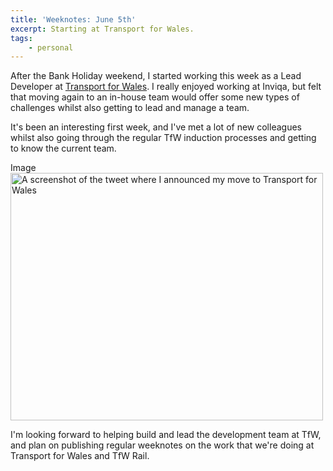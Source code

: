 ```yaml
---
title: 'Weeknotes: June 5th'
excerpt: Starting at Transport for Wales.
tags:
    - personal
---
```


After the Bank Holiday weekend, I started working this week as a Lead Developer at [Transport for Wales](https://trc.cymru). I really enjoyed working at Inviqa, but felt that moving again to an in-house team would offer some new types of challenges whilst also getting to lead and manage a team.

It's been an interesting first week, and I've met a lot of new colleagues whilst also going through the regular TfW induction processes and getting to know the current team.

<article class="contextual-region media media--type-image media--view-mode-full">
  <div data-contextual-id="media:media=38:changed=1622837121&amp;langcode=en" data-contextual-token="ejvo6oFu4TEiukN8QBENoOKIcCjEKDN9uqtEq68bvW8"></div>
      
  <div class="field field--name-field-media-image field--type-image field--label-visually_hidden">
    <div class="field__label visually-hidden">Image</div>
              <div class="field__item">  <img src="/sites/default/files/2021-06/Selection_124_0.png" width="500" height="396" alt="A screenshot of the tweet where I announced my move to Transport for Wales" />

</div>
          </div>

  </article>

I'm looking forward to helping build and lead the development team at TfW, and plan on publishing regular weeknotes on the work that we're doing at Transport for Wales and TfW Rail.
